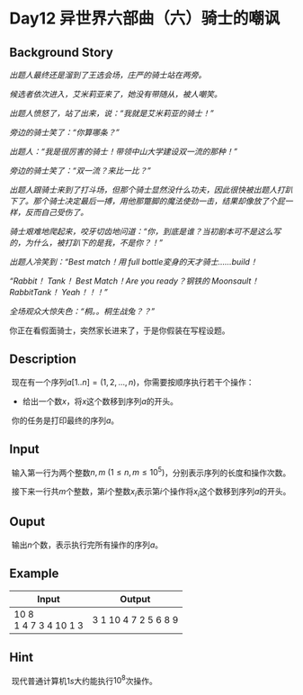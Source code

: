 # Day12 异世界六部曲（六）骑士的嘲讽

## Background Story

*出题人最终还是溜到了王选会场，庄严的骑士站在两旁。*

*候选者依次进入，艾米莉亚来了，她没有带随从，被人嘲笑。*

*出题人愤怒了，站了出来，说：“我就是艾米莉亚的骑士！”*

*旁边的骑士笑了：“你算哪条？”*

*出题人：“我是很厉害的骑士！带领中山大学建设双一流的那种！”*

*旁边的骑士笑了：“双一流？来比一比？”*

*出题人跟骑士来到了打斗场，但那个骑士显然没什么功夫，因此很快被出题人打趴下了。那个骑士决定最后一搏，用他那蹩脚的魔法使劲一击，结果却像放了个屁一样，反而自己受伤了。*

*骑士艰难地爬起来，咬牙切齿地问道：“你，到底是谁？当初剧本可不是这么写的，为什么，被打趴下的是我，不是你？！”*

*出题人冷笑到：“Best match！用 full bottle変身的天才骑士……build！*

*“Rabbit！ Tank！ Best Match！Are you ready？钢铁的 Moonsault！RabbitTank！ Yeah！！！”*

*全场观众大惊失色：“桐。。桐生战兔？？”*


你正在看假面骑士，突然家长进来了，于是你假装在写程设题。

## Description

​	现在有一个序列$a[1..n]=(1,2,...,n)$，你需要按顺序执行若干个操作：

- 给出一个数$x$，将$x$这个数移到序列$a$的开头。

​	你的任务是打印最终的序列$a$。

## Input

​	输入第一行为两个整数$n,m\ (1\le n,m\le 10^5)$，分别表示序列的长度和操作次数。

​	接下来一行共$m$个整数，第$i$个整数$x _ i$表示第$i$个操作将$x _ i$这个数移到序列$a$的开头。

## Ouput

​	输出$n$个数，表示执行完所有操作的序列$a$。

## Example

| Input                     | Output               |
| ------------------------- | -------------------- |
| 10 8 <br>1 4 7 3 4 10 1 3 | 3 1 10 4 7 2 5 6 8 9 |

## Hint

​	现代普通计算机$1s$大约能执行$10^8$次操作。